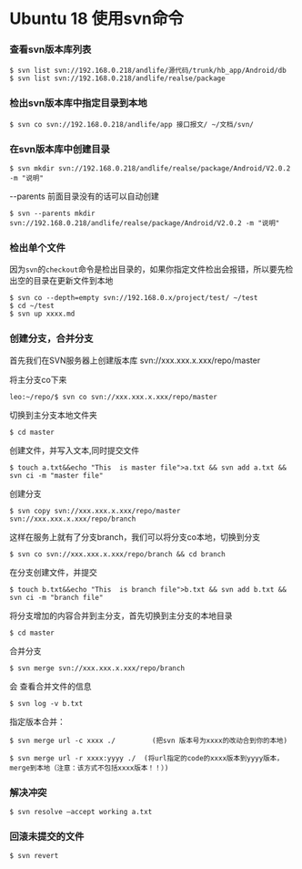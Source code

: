 
# Ubuntu 18 使用svn命令

### 查看svn版本库列表

    $ svn list svn://192.168.0.218/andlife/源代码/trunk/hb_app/Android/db
    $ svn list svn://192.168.0.218/andlife/realse/package

### 检出svn版本库中指定目录到本地
	
	$ svn co svn://192.168.0.218/andlife/app 接口报文/ ~/文档/svn/

### 在svn版本库中创建目录

	$ svn mkdir svn://192.168.0.218/andlife/realse/package/Android/V2.0.2 -m "说明"

--parents 前面目录没有的话可以自动创建

	$ svn --parents mkdir svn://192.168.0.218/andlife/realse/package/Android/V2.0.2 -m "说明"

### 检出单个文件

因为`svn`的`checkout`命令是检出目录的，如果你指定文件检出会报错，所以要先检出空的目录在更新文件到本地

	$ svn co --depth=empty svn://192.168.0.x/project/test/ ~/test
	$ cd ~/test
	$ svn up xxxx.md

### 创建分支，合并分支

首先我们在SVN服务器上创建版本库 svn://xxx.xxx.x.xxx/repo/master

将主分支co下来

	leo:~/repo/$ svn co svn://xxx.xxx.x.xxx/repo/master

切换到主分支本地文件夹

	$ cd master 

创建文件，并写入文本,同时提交文件

	$ touch a.txt&&echo "This  is master file">a.txt && svn add a.txt && svn ci -m "master file"

创建分支

	$ svn copy svn://xxx.xxx.x.xxx/repo/master svn://xxx.xxx.x.xxx/repo/branch

这样在服务上就有了分支branch，我们可以将分支co本地，切换到分支

	$ svn co svn://xxx.xxx.x.xxx/repo/branch && cd branch

在分支创建文件，并提交

	$ touch b.txt&&echo "This  is branch file">b.txt && svn add b.txt && svn ci -m "branch file"

将分支增加的内容合并到主分支，首先切换到主分支的本地目录

	$ cd master

合并分支

	$ svn merge svn://xxx.xxx.x.xxx/repo/branch
会
查看合并文件的信息

	$ svn log -v b.txt

指定版本合并：

	$ svn merge url -c xxxx ./         (把svn 版本号为xxxx的改动合到你的本地)

	$ svn merge url -r xxxx:yyyy ./  (将url指定的code的xxxx版本到yyyy版本，merge到本地（注意：该方式不包括xxxx版本！！）)

### 解决冲突

	$ svn resolve –accept working a.txt 

### 回滚未提交的文件

	$ svn revert 


